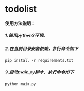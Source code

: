 # todolist

#### 使用方法说明：

##### 1.使用python3环境。
##### 2.在当前目录安装依赖，执行命令如下
    pip install -r requirements.txt
##### 3.启动main.py脚本，执行命令如下
    python main.py

